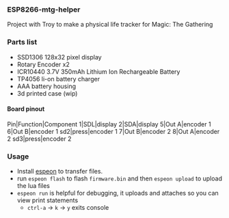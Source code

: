 ### ESP8266-mtg-helper

Project with Troy to make a physical life tracker for Magic: The Gathering

### Parts list
- SSD1306 128x32 pixel display
- Rotary Encoder x2
- ICR10440 3.7V 350mAh Lithium Ion Rechargeable Battery
- TP4056 li-on battery charger
- AAA battery housing
- 3d printed case (wip)

#### Board pinout
Pin|Function|Component
1|SDL|display
2|SDA|display
5|Out A|encoder 1
6|Out B|encoder 1
sd2|press|encoder 1
7|Out B|encoder 2
8|Out A|encoder 2
sd3|press|encoder 2

### Usage
- Install [espeon](https://github.com/ryanplusplus/espeon) to transfer files.
- run `espeon flash` to flash `firmware.bin` and then `espeon upload` to upload the lua files
- `espeon run` is helpful for debugging, it uploads and attaches so you can view print statements
  - `ctrl-a` -> `k` -> `y` exits console

